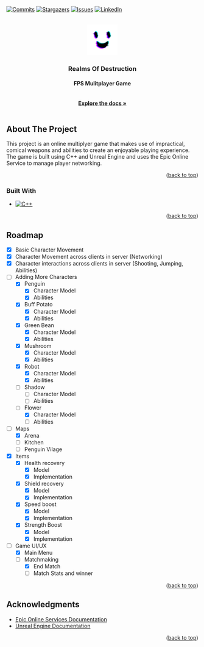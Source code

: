 <a name="readme-top"></a>

<!-- PROJECT SHIELDS -->
[![Commits][commits-shield]][commits-url]
[![Stargazers][stars-shield]][stars-url]
[![Issues][issues-shield]][issues-url]
[![LinkedIn][linkedin-shield]][linkedin-url]



<!-- PROJECT LOGO -->
<br />
<div align="center">
  <a href="https://github.com/othneildrew/Best-README-Template">
    <img src="RealmsOfDestruction.png" alt="Logo" width="80" height="80">
  </a>

  <h3 align="center">Realms Of Destruction</h3>
  <h4 align="center">FPS Mulitplayer Game</h4>
  
  <p align="center">
    <br />
    <a href="https://github.com/AmrMantawi/Realms-of-Destruction"><strong>Explore the docs »</strong></a>
    <br />
    <br />
  </p>
</div>

<!-- ABOUT THE PROJECT -->
## About The Project

This project is an online multiplyer game that makes use of impractical, comical weapons and abilities to create an enjoyable playing experience. 
The game is built using C++ and Unreal Engine and uses the Epic Online Service to manage player networking. 

<p align="right">(<a href="#readme-top">back to top</a>)</p>



### Built With
* [![C++][C++.js]][C++-url]

<p align="right">(<a href="#readme-top">back to top</a>)</p>

<!-- ROADMAP -->
## Roadmap

- [x] Basic Character Movement
- [x] Character Movement across clients in server (Networking)
- [x] Character interactions across clients in server (Shooting, Jumping, Abilities)
- [ ] Adding More Characters
    - [x] Penguin
        - [x] Character Model
        - [x] Abilities
    - [x] Buff Potato
        - [x] Character Model
        - [x] Abilities 
    - [x] Green Bean
        - [x] Character Model
        - [x] Abilities 
    - [x] Mushroom
        - [x] Character Model
        - [x] Abilities 
    - [x] Robot
        - [x] Character Model
        - [x] Abilities 
    - [ ] Shadow
        - [ ] Character Model
        - [ ] Abilities 
    - [ ] Flower
        - [x] Character Model
        - [ ] Abilities 
- [ ] Maps
    - [x] Arena
    - [ ] Kitchen
    - [ ] Penguin Vilage
- [x] Items
    - [x] Health recovery
        - [x] Model
        - [x] Implementation
    - [x] Shield recovery
        - [x] Model
        - [x] Implementation
    - [x] Speed boost
        - [x] Model
        - [x] Implementation
    - [x] Strength Boost
        - [x] Model
        - [x] Implementation
- [ ] Game UI/UX
    - [x] Main Menu
    - [ ] Matchmaking
        - [x] End Match
        - [ ] Match Stats and winner
<p align="right">(<a href="#readme-top">back to top</a>)</p>

<!-- ACKNOWLEDGMENTS -->
## Acknowledgments

* [Epic Online Services Documentation](https://dev.epicgames.com/docs/epic-online-services)
* [Unreal Engine Documentation](https://docs.unrealengine.com/5.3/en-US/)

<p align="right">(<a href="#readme-top">back to top</a>)</p>



<!-- MARKDOWN LINKS & IMAGES -->
<!-- https://www.markdownguide.org/basic-syntax/#reference-style-links -->
[commits-shield]: https://img.shields.io/github/commit-activity/t/AmrMantawi/Realms-of-Destruction.svg?style=for-the-badge
[commits-url]: https://github.com/AmrMantawi/Realms-of-Destruction/graphs/commits
[stars-shield]: https://img.shields.io/github/stars/AmrMantawi/Realms-of-Destruction.svg?style=for-the-badge
[stars-url]: https://github.com/AmrMantawi/Realms-of-Destruction/stargazers
[issues-shield]: https://img.shields.io/github/issues/AmrMantawi/Realms-of-Destruction.svg?style=for-the-badge
[issues-url]: https://github.com/AmrMantawi/Realms-of-Destruction/issues
[license-shield]: https://img.shields.io/github/license/othneildrew/Best-README-Template.svg?style=for-the-badge
[license-url]: https://github.com/othneildrew/Best-README-Template/blob/master/LICENSE.txt
[linkedin-shield]: https://img.shields.io/badge/-LinkedIn-black.svg?style=for-the-badge&logo=linkedin&colorB=555
[linkedin-url]: https://linkedin.com/in/amrelmantawi
[product-screenshot]: images/screenshot.png
[C++.js]: https://img.shields.io/badge/C++-00599C?style=for-the-badge&logo=C%2B%2B&logoColor=white
[C++-url]: https://nextjs.org/
[React.js]: https://img.shields.io/badge/React-20232A?style=for-the-badge&logo=react&logoColor=61DAFB
[React-url]: https://reactjs.org/
[Vue.js]: https://img.shields.io/badge/Vue.js-35495E?style=for-the-badge&logo=vuedotjs&logoColor=4FC08D
[Vue-url]: https://vuejs.org/
[Angular.io]: https://img.shields.io/badge/Angular-DD0031?style=for-the-badge&logo=angular&logoColor=white
[Angular-url]: https://angular.io/
[Svelte.dev]: https://img.shields.io/badge/Svelte-4A4A55?style=for-the-badge&logo=svelte&logoColor=FF3E00
[Svelte-url]: https://svelte.dev/
[Laravel.com]: https://img.shields.io/badge/Laravel-FF2D20?style=for-the-badge&logo=laravel&logoColor=white
[Laravel-url]: https://laravel.com
[Bootstrap.com]: https://img.shields.io/badge/Bootstrap-563D7C?style=for-the-badge&logo=bootstrap&logoColor=white
[Bootstrap-url]: https://getbootstrap.com
[JQuery.com]: https://img.shields.io/badge/jQuery-0769AD?style=for-the-badge&logo=jquery&logoColor=white
[JQuery-url]: https://jquery.com 
